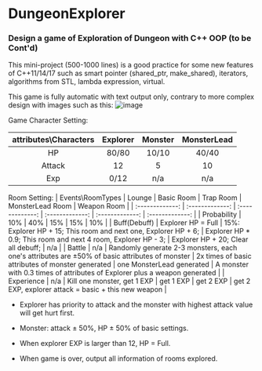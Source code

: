 # DungeonExplorer
### Design a game of Exploration of Dungeon with C++ OOP (to be Cont'd)

This mini-project (500-1000 lines) is a good practice for some new features of C++11/14/17 such as smart pointer (shared_ptr, make_shared), iterators, algorithms from STL, lambda expression, virtual.

This game is fully automatic with text output only, contrary to more complex design with images such as this:
![image](https://user-images.githubusercontent.com/89890055/226417229-31c67cdb-8f28-4f18-9a09-2a513944f99d.png)

Game Character Setting:

| attributes\Characters  | Explorer  | Monster | MonsterLead |
| :-------------: | :-------------: | :-------------: | :-------------: |
| HP  | 80/80 | 10/10 | 40/40 |
| Attack | 12 | 5 | 10 |
| Exp | 0/12 | n/a | n/a |


Room Setting:
| Events\RoomTypes | Lounge | Basic Room | Trap Room | MonsterLead Room | Weapon Room |
| :-------------: | :-------------: | :-------------: | :-------------: | :-------------: | :-------------: |
| Probability  | 10% | 40% | 15% | 15% | 10% |
| Buff(Debuff) | Explorer HP = Full  | 15%: Explorer HP + 15; This room and next one, Explorer HP + 6;  | Explorer HP * 0.9; This room and next 4 room, Explorer HP - 3; | Explorer HP + 20; Clear all debuff; | n/a |
| Battle | n/a | Randomly generate 2-3 monsters, each one's attributes are ±50% of basic attributes of monster  | 2x times of basic attributes of monster generated | one MonsterLead generated | A monster with 0.3 times of attributes of Explorer plus a weapon generated |
| Experience | n/a | Kill one monster, get 1 EXP | get 1 EXP | get 2 EXP | get 2 EXP, explorer attack = basic + this new weapon |


- Explorer has priority to attack and the monster with highest attack value will get hurt first.
* Monster: attack ± 50%, HP ± 50% of basic settings. 
+ When explorer EXP is larger than 12, HP = Full.
- When game is over, output all information of rooms explored.


